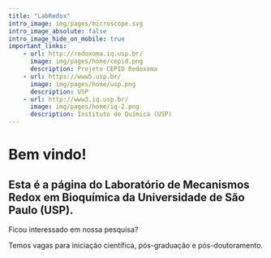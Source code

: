 ```yaml
---
title: "LabRedox"
intro_image: img/pages/microscope.svg
intro_image_absolute: false
intro_image_hide_on_mobile: true
important_links:
    - url: http://redoxoma.iq.usp.br/ 
      image: img/pages/home/cepid.png
      description: Projeto CEPID Redoxoma
    - url: https://www5.usp.br/
      image: img/pages/home/usp.png
      description: USP
    - url: http://www3.iq.usp.br/
      image: img/pages/home/iq-2.png
      description: Instituto de Química (USP)
---
```


# Bem vindo! 

## Esta é a página do Laboratório de Mecanismos Redox em Bioquímica da Universidade de São Paulo (USP).

Ficou interessado em nossa pesquisa?

Temos vagas para iniciação científica, pós-graduação e pós-doutoramento.

